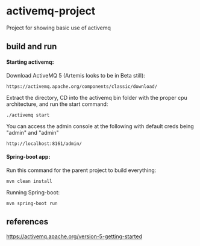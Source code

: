 # activemq-project
Project for showing basic use of activemq

## build and run

#### Starting activemq:
Download ActiveMQ 5 (Artemis looks to be in Beta still):
```
https://activemq.apache.org/components/classic/download/
```
Extract the directory, CD into the activemq bin folder with the proper cpu architecture,
    and run the start command:
```
./activemq start
```
You can access the admin console at the following with default creds being 
    "admin" and "admin"
```
http://localhost:8161/admin/
```


#### Spring-boot app:
Run this command for the parent project to build everything:
```$xslt
mvn clean install
```
Running Spring-boot:
```
mvn spring-boot run
```

## references
https://activemq.apache.org/version-5-getting-started

